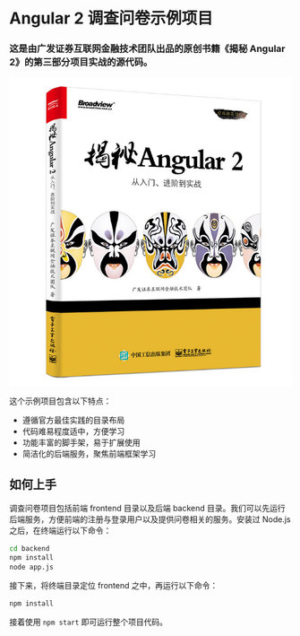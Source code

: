 # Angular 2 调查问卷示例项目

### 这是由广发证券互联网金融技术团队出品的原创书籍《揭秘 Angular 2》的第三部分项目实战的源代码。

![揭秘 Angular 2 封面](./angular_programming.jpg)

这个示例项目包含以下特点：

 * 遵循官方最佳实践的目录布局
 * 代码难易程度适中，方便学习
 * 功能丰富的脚手架，易于扩展使用
 * 简洁化的后端服务，聚焦前端框架学习
 

## 如何上手

调查问卷项目包括前端 frontend 目录以及后端 backend 目录。我们可以先运行后端服务，方便前端的注册与登录用户以及提供问卷相关的服务。安装过 Node.js 之后，在终端运行以下命令：

```bash
cd backend
npm install
node app.js
```

接下来，将终端目录定位 frontend 之中，再运行以下命令：

```bash
npm install
```

接着使用 `npm start` 即可运行整个项目代码。
